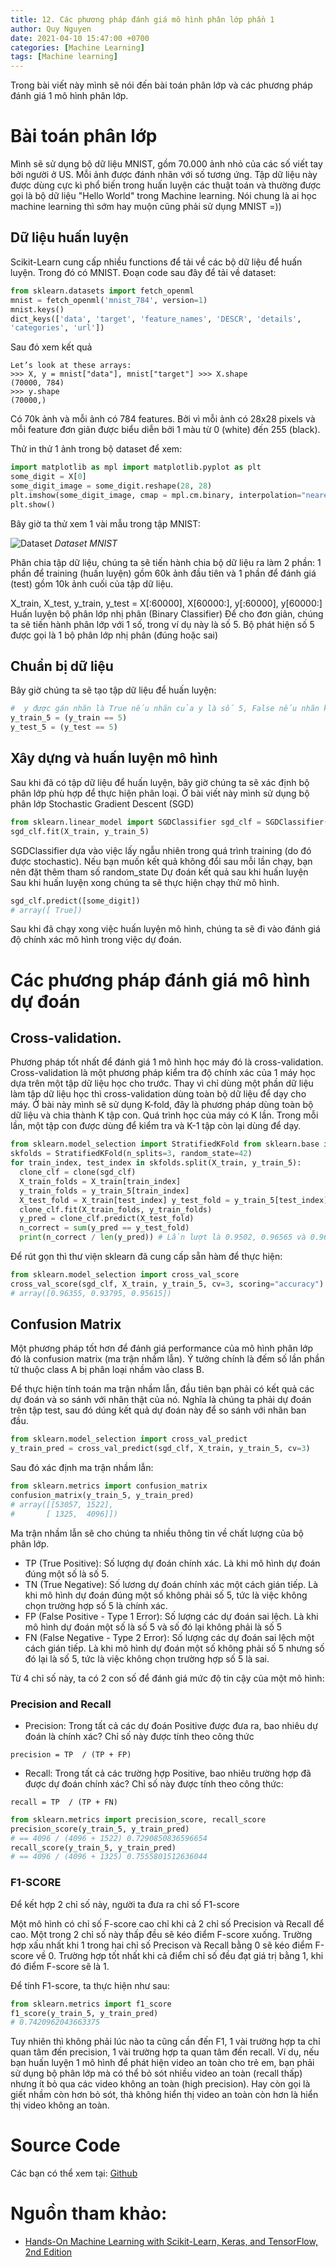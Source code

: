 ```yaml
---
title: 12. Các phương pháp đánh giá mô hình phân lớp phần 1
author: Quy Nguyen
date: 2021-04-10 15:47:00 +0700
categories: [Machine Learning]
tags: [Machine learning]
---
```


Trong bài viết này mình sẽ nói đến bài toán phân lớp và các phương pháp đánh giá 1 mô hình phân lớp.

# Bài toán phân lớp

Mình sẽ sử dụng bộ dữ liệu MNIST, gồm 70.000 ảnh nhỏ của các số viết tay bởi người ở US. Mỗi ảnh được đánh nhãn với số tương ứng. Tập dữ liệu này được dùng cực kì phổ biến trong huấn luyện các thuật toán và thường được gọi là bộ dữ liệu "Hello World" trong Machine learning. Nói chung là ai học machine learning thì sớm hay muộn cũng phải sử dụng MNIST =))

## Dữ liệu huấn luyện

Scikit-Learn cung cấp nhiều functions để tải về các bộ dữ liệu để huấn luyện. Trong đó có MNIST. Đoạn code sau đây để tải về dataset:

```python
from sklearn.datasets import fetch_openml
mnist = fetch_openml('mnist_784', version=1)
mnist.keys()
dict_keys(['data', 'target', 'feature_names', 'DESCR', 'details',
'categories', 'url'])
```

Sau đó xem kết quả

```
Let’s look at these arrays:
>>> X, y = mnist["data"], mnist["target"] >>> X.shape
(70000, 784)
>>> y.shape
(70000,)
```

Có 70k ảnh và mỗi ảnh có 784 features. Bởi vì mỗi ảnh có 28x28 pixels và mỗi feature đơn giản được biểu diễn bởi 1 màu từ 0 (white) đến 255 (black).



Thử in thử 1 ảnh trong bộ dataset để xem:

```python
import matplotlib as mpl import matplotlib.pyplot as plt
some_digit = X[0]
some_digit_image = some_digit.reshape(28, 28)
plt.imshow(some_digit_image, cmap = mpl.cm.binary, interpolation="nearest") plt.axis("off")
plt.show()
```


Bây giờ ta thử xem 1 vài mẫu trong tập MNIST:

![Dataset](/assets/img/blog/Ten-samples-for-each-digit-in-the-MNIST-dataset.png)
_Dataset MNIST_

Phân chia tập dữ liệu, chúng ta sẽ tiến hành chia bộ dữ liệu ra làm 2 phần: 1 phần để training (huấn luyện) gồm 60k ảnh đầu tiên và 1 phần để đánh giá (test) gồm 10k ảnh cuối của tập dữ liệu.

X_train, X_test, y_train, y_test = X[:60000], X[60000:], y[:60000], y[60000:]
Huấn luyện bộ phân lớp nhị phân (Binary Classifier)
Để cho đơn giản, chúng ta sẽ tiến hành phân lớp với 1 số, trong ví dụ này là số 5. Bộ phát hiện số 5 được gọi là 1 bộ phân lớp nhị phân (đúng hoặc sai)

## Chuẩn bị dữ liệu
Bây giờ chúng ta sẽ tạo tập dữ liệu để huấn luyện:
```python
#  y được gán nhãn là True nếu nhãn của y là số 5, False nếu nhãn không phải số 5
y_train_5 = (y_train == 5)
y_test_5 = (y_test == 5)
```
## Xây dựng và huấn luyện mô hình
Sau khi đã có tập dữ liệu để huấn luyện, bây giờ chúng ta sẽ xác định bộ phân lớp phù hợp để thực hiện phân loại. Ở bài viết này mình sử dụng bộ phân lớp Stochastic Gradient Descent (SGD)

```python
from sklearn.linear_model import SGDClassifier sgd_clf = SGDClassifier(random_state=42)
sgd_clf.fit(X_train, y_train_5)
```

SGDClassifier dựa vào việc lấy ngẫu nhiên trong quá trình training (do đó được stochastic). Nếu bạn muốn kết quả không đổi sau mỗi lần chạy, bạn nên đặt thêm tham số random_state
Dự đoán kết quả sau khi huấn luyện
Sau khi huấn luyện xong chúng ta sẽ thực hiện chạy thử mô hình.

```python
sgd_clf.predict([some_digit])
# array([ True])
```

Sau khi đã chạy xong việc huấn luyện mô hình, chúng ta sẽ đi vào đánh giá độ chính xác mô hình trong việc dự đoán.

# Các phương pháp đánh giá mô hình dự đoán

## Cross-validation.

Phương pháp tốt nhất để đánh giá 1 mô hình học máy đó là cross-validation. Cross-validation là một phương pháp kiểm tra độ chính xác của 1 máy học dựa trên một tập dữ liệu học cho trước. Thay vì chỉ dùng một phần dữ liệu làm tập dữ liệu học thì cross-validation dùng toàn bộ dữ liệu để dạy cho máy. Ở bài này mình sẽ sử dụng K-fold, đây là phương pháp dùng toàn bộ dữ liệu và chia thành K tập con. Quá trình học của máy có K lần. Trong mỗi lần, một tập con được dùng để kiểm tra và K-1 tập còn lại dùng để dạy.

```python
from sklearn.model_selection import StratifiedKFold from sklearn.base import clone
skfolds = StratifiedKFold(n_splits=3, random_state=42)
for train_index, test_index in skfolds.split(X_train, y_train_5):
  clone_clf = clone(sgd_clf)
  X_train_folds = X_train[train_index]
  y_train_folds = y_train_5[train_index]
  X_test_fold = X_train[test_index] y_test_fold = y_train_5[test_index]
  clone_clf.fit(X_train_folds, y_train_folds)
  y_pred = clone_clf.predict(X_test_fold)
  n_correct = sum(y_pred == y_test_fold)
  print(n_correct / len(y_pred)) # Lần lượt là 0.9502, 0.96565 và 0.96495
```

Để rút gọn thì thư viện sklearn đã cung cấp sẵn hàm để thực hiện:
```python
from sklearn.model_selection import cross_val_score
cross_val_score(sgd_clf, X_train, y_train_5, cv=3, scoring="accuracy")
# array([0.96355, 0.93795, 0.95615])
```


## Confusion Matrix

Một phương pháp tốt hơn để đánh giá performance của mô hình phân lớp đó là confusion matrix (ma trận nhầm lẫn). Ý tưởng chính là đếm số lần phần tử thuộc class A bị phân loại nhầm vào class B.

Để thực hiện tính toán ma trận nhầm lẫn, đầu tiên bạn phải có kết quả các dự đoán và so sánh với nhãn thật của nó. Nghĩa là chúng ta phải dự đoán trên tập test, sau đó dúng kết quả dự đoán này để so sánh với nhãn ban đầu.

```python
from sklearn.model_selection import cross_val_predict
y_train_pred = cross_val_predict(sgd_clf, X_train, y_train_5, cv=3)
```

Sau đó xác định ma trận nhầm lẫn:

```python
from sklearn.metrics import confusion_matrix
confusion_matrix(y_train_5, y_train_pred)
# array([[53057, 1522],
#		[ 1325,  4096]])
```

Ma trận nhầm lẫn sẽ cho chúng ta nhiều thông tin về chất lượng của bộ phân lớp.

* TP (True Positive): Số lượng dự đoán chính xác. Là khi mô hình dự đoán đúng một số là số 5.
* TN (True Negative): Số lương dự đoán chính xác một cách gián tiếp. Là khi mô hình dự đoán đúng một số không phải số 5, tức là việc không chọn trường hợp số 5 là chính xác.
* FP (False Positive - Type 1 Error): Số lượng các dự đoán sai lệch. Là khi mô hình dự đoán một số là số 5 và số đó lại không phải là số 5
* FN (False Negative - Type 2 Error): Số lượng các dự đoán sai lệch một cách gián tiếp. Là khi mô hình dự đoán một số không phải số 5 nhưng số đó lại là số 5, tức là việc không chọn trường hợp số 5 là sai.


Từ 4 chỉ số này, ta có 2 con số để đánh giá mức độ tin cậy của một mô hình:

### Precision and Recall

* Precision: Trong tất cả các dự đoán Positive được đưa ra, bao nhiêu dự đoán là chính xác? Chỉ số này được tính theo công thức

```
precision = TP  / (TP + FP)
```
* Recall: Trong tất cả các trường hợp Positive, bao nhiêu trường hợp đã được dự đoán chính xác? Chỉ số này được tính theo công thức:

```
recall = TP  / (TP + FN)
```

```python
from sklearn.metrics import precision_score, recall_score
precision_score(y_train_5, y_train_pred)
# == 4096 / (4096 + 1522) 0.7290850836596654
recall_score(y_train_5, y_train_pred)
# == 4096 / (4096 + 1325) 0.7555801512636044
```

### F1-SCORE

Để kết hợp 2 chỉ số này, người ta đưa ra chỉ số F1-score

Một mô hình có chỉ số F-score cao chỉ khi cả 2 chỉ số Precision và Recall để cao. Một trong 2 chỉ số này thấp đều sẽ kéo điểm F-score xuống. Trường hợp xấu nhất khi 1 trong hai chỉ số Precison và Recall bằng 0 sẽ kéo điểm F-score về 0. Trường hợp tốt nhất khi cả điểm chỉ số đều đạt giá trị bằng 1, khi đó điểm F-score sẽ là 1.

Để tính F1-score, ta thực hiện như sau:

```python
from sklearn.metrics import f1_score
f1_score(y_train_5, y_train_pred)
# 0.7420962043663375
```

Tuy nhiên thì không phải lúc nào ta cũng cần đến F1, 1 vài trường hợp ta chỉ quan tâm đến precision, 1 vài trường hợp ta quan tâm đến recall. Ví dụ, nếu bạn huấn luyện 1 mô hình để phát hiện video an toàn cho trẻ em, bạn phải sử dụng bộ phân lớp mà có thể bỏ sót nhiều video an toàn (recall thấp) nhưng ít bỏ qua các video không an toàn (high precision). Hay còn gọi là giết nhầm còn hơn bỏ sót, thà không hiển thị video an toàn còn hơn là hiển thị video không an toàn.

# Source Code

Các bạn có thể xem tại: [Github](https://github.com/dinhquy94/codecamp.vn/blob/master/bai3_4.ipynb)

# Nguồn tham khảo:

* [Hands-On Machine Learning with Scikit-Learn, Keras, and TensorFlow, 2nd Edition](https://www.oreilly.com/library/view/hands-on-machine-learning/9781492032632/)

